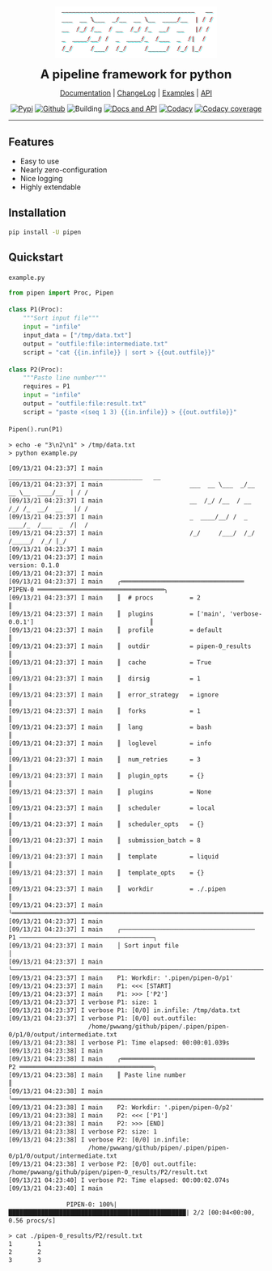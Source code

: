 <div align="center">
    <img src="./pipen.png" width="320px">

<font size=5>**A pipeline framework for python**</font>

[Documentation][1] | [ChangeLog][2] | [Examples][3] | [API][4]

[![Pypi][6]][7] [![Github][8]][9] ![Building][10] [![Docs and API][11]][1] [![Codacy][12]][13] [![Codacy coverage][14]][13]
</div>

______________________________________________________________________

## Features

- Easy to use
- Nearly zero-configuration
- Nice logging
- Highly extendable

## Installation
```bash
pip install -U pipen
```

## Quickstart

`example.py`
```python
from pipen import Proc, Pipen

class P1(Proc):
    """Sort input file"""
    input = "infile"
    input_data = ["/tmp/data.txt"]
    output = "outfile:file:intermediate.txt"
    script = "cat {{in.infile}} | sort > {{out.outfile}}"

class P2(Proc):
    """Paste line number"""
    requires = P1
    input = "infile"
    output = "outfile:file:result.txt"
    script = "paste <(seq 1 3) {{in.infile}} > {{out.outfile}}"

Pipen().run(P1)
```

```shell
> echo -e "3\n2\n1" > /tmp/data.txt
> python example.py
```

```log
[09/13/21 04:23:37] I main                        _____________________________________   __
[09/13/21 04:23:37] I main                        ___  __ \___  _/__  __ \__  ____/__  | / /
[09/13/21 04:23:37] I main                        __  /_/ /__  / __  /_/ /_  __/  __   |/ /
[09/13/21 04:23:37] I main                        _  ____/__/ /  _  ____/_  /___  _  /|  /
[09/13/21 04:23:37] I main                        /_/     /___/  /_/     /_____/  /_/ |_/
[09/13/21 04:23:37] I main
[09/13/21 04:23:37] I main                                     version: 0.1.0
[09/13/21 04:23:37] I main
[09/13/21 04:23:37] I main    ╭══════════════════════════════════ PIPEN-0 ═══════════════════════════════════╮
[09/13/21 04:23:37] I main    ║  # procs          = 2                                                        ║
[09/13/21 04:23:37] I main    ║  plugins          = ['main', 'verbose-0.0.1']                                ║
[09/13/21 04:23:37] I main    ║  profile          = default                                                  ║
[09/13/21 04:23:37] I main    ║  outdir           = pipen-0_results                                          ║
[09/13/21 04:23:37] I main    ║  cache            = True                                                     ║
[09/13/21 04:23:37] I main    ║  dirsig           = 1                                                        ║
[09/13/21 04:23:37] I main    ║  error_strategy   = ignore                                                   ║
[09/13/21 04:23:37] I main    ║  forks            = 1                                                        ║
[09/13/21 04:23:37] I main    ║  lang             = bash                                                     ║
[09/13/21 04:23:37] I main    ║  loglevel         = info                                                     ║
[09/13/21 04:23:37] I main    ║  num_retries      = 3                                                        ║
[09/13/21 04:23:37] I main    ║  plugin_opts      = {}                                                       ║
[09/13/21 04:23:37] I main    ║  plugins          = None                                                     ║
[09/13/21 04:23:37] I main    ║  scheduler        = local                                                    ║
[09/13/21 04:23:37] I main    ║  scheduler_opts   = {}                                                       ║
[09/13/21 04:23:37] I main    ║  submission_batch = 8                                                        ║
[09/13/21 04:23:37] I main    ║  template         = liquid                                                   ║
[09/13/21 04:23:37] I main    ║  template_opts    = {}                                                       ║
[09/13/21 04:23:37] I main    ║  workdir          = ./.pipen                                                 ║
[09/13/21 04:23:37] I main    ╰══════════════════════════════════════════════════════════════════════════════╯
[09/13/21 04:23:37] I main
[09/13/21 04:23:37] I main    ╭───────────────────────────────────── P1 ─────────────────────────────────────╮
[09/13/21 04:23:37] I main    │ Sort input file                                                              │
[09/13/21 04:23:37] I main    ╰──────────────────────────────────────────────────────────────────────────────╯
[09/13/21 04:23:37] I main    P1: Workdir: '.pipen/pipen-0/p1'
[09/13/21 04:23:37] I main    P1: <<< [START]
[09/13/21 04:23:37] I main    P1: >>> ['P2']
[09/13/21 04:23:37] I verbose P1: size: 1
[09/13/21 04:23:37] I verbose P1: [0/0] in.infile: /tmp/data.txt
[09/13/21 04:23:37] I verbose P1: [0/0] out.outfile:
                      /home/pwwang/github/pipen/.pipen/pipen-0/p1/0/output/intermediate.txt
[09/13/21 04:23:38] I verbose P1: Time elapsed: 00:00:01.039s
[09/13/21 04:23:38] I main
[09/13/21 04:23:38] I main    ╭═════════════════════════════════════ P2 ═════════════════════════════════════╮
[09/13/21 04:23:38] I main    ║ Paste line number                                                            ║
[09/13/21 04:23:38] I main    ╰══════════════════════════════════════════════════════════════════════════════╯
[09/13/21 04:23:38] I main    P2: Workdir: '.pipen/pipen-0/p2'
[09/13/21 04:23:38] I main    P2: <<< ['P1']
[09/13/21 04:23:38] I main    P2: >>> [END]
[09/13/21 04:23:38] I verbose P2: size: 1
[09/13/21 04:23:38] I verbose P2: [0/0] in.infile:
                      /home/pwwang/github/pipen/.pipen/pipen-0/p1/0/output/intermediate.txt
[09/13/21 04:23:38] I verbose P2: [0/0] out.outfile: /home/pwwang/github/pipen/pipen-0_results/P2/result.txt
[09/13/21 04:23:40] I verbose P2: Time elapsed: 00:00:02.074s
[09/13/21 04:23:40] I main

                PIPEN-0: 100%|█████████████████████████████████████████████████| 2/2 [00:04<00:00, 0.56 procs/s]
```

```shell
> cat ./pipen-0_results/P2/result.txt
1       1
2       2
3       3
```

[1]: https://pwwang.github.io/pipen
[2]: https://pwwang.github.io/pipen/CHANGELOG
[3]: https://pwwang.github.io/pipen/examples
[4]: https://pwwang.github.io/pipen/api/pipen
[6]: https://img.shields.io/pypi/v/pipen?style=flat-square
[7]: https://pypi.org/project/pipen/
[8]: https://img.shields.io/github/v/tag/pwwang/pipen?style=flat-square
[9]: https://github.com/pwwang/pipen
[10]: https://img.shields.io/github/workflow/status/pwwang/pipen/Build%20and%20Deploy?style=flat-square
[11]: https://img.shields.io/github/workflow/status/pwwang/pipen/Build%20Docs?label=Docs&style=flat-square
[12]: https://img.shields.io/codacy/grade/cf1c6c97e5c4480386a05b42dec10c6e?style=flat-square
[13]: https://app.codacy.com/gh/pwwang/pipen
[14]: https://img.shields.io/codacy/coverage/cf1c6c97e5c4480386a05b42dec10c6e?style=flat-square
